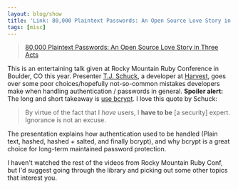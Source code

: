 ```yaml
---
layout: blog/show
title: 'Link: 80,000 Plaintext Passwords: An Open Source Love Story in Three Acts'
tags: [misc]
---
```

> [80,000 Plaintext Passwords: An Open Source Love Story in Three Acts](http://www.confreaks.com/videos/4183-rmr2014-80-000-plaintext-passwords-an-open-source-love-story-in-three-acts)

This is an entertaining talk given at Rocky Mountain Ruby Conference in Boulder, CO this year. Presenter [T.J. Schuck](https://twitter.com/@tjschuck), a developer at [Harvest](http://getharvest.com), goes over some poor choices/hopefully not-so-common mistakes developers make when handling authentication / passwords in general. **Spoiler alert:** The long and short takeaway is [use bcrypt](http://bcrypt.sourceforge.net/). I love this quote by Schuck:

> By virtue of the fact that I *have* users, I **have to be** [a security] expert. Ignorance is not an excuse.

The presentation explains how authentication used to be handled (Plain text, hashed, hashed + salted, and finally bcrypt), and why bcrypt is a great choice for long-term maintained password protection.

I haven't watched the rest of the videos from Rocky Mountain Ruby Conf, but I'd suggest going through the library and picking out some other topics that interest you.
